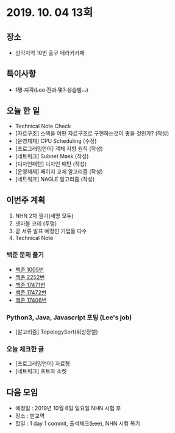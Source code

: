 # 2019. 10. 04 13회

## 장소
- 삼각지역 10번 출구 메라키카페

## 특이사항
- ~~1명 지각(Lee 전과 몇? 상습범...)~~

## 오늘 한 일
- Technical Note Check
- [자료구조] 스택을 어떤 자료구조로 구현하는것이 좋을 것인가? (작성)
- [운영체제] CPU Scheduling (수정)
- [프로그래밍언어] 객체 지향 원칙 (작성)
- [네트워크] Subnet Mask (작성)
- [디자인패턴] 디자인 패턴 (작성)
- [운영체제] 페이지 교체 알고리즘 (작성)
- [네트워크] NAGLE 알고리즘 (작성)

## 이번주 계획
1. NHN 2차 필기(세명 모두)
2. 넷마블 코테 (두명)
3. 곧 서류 발표 예정인 기업들 다수
4. Technical Note

### 백준 문제 풀기
- [백준 1005번](https://www.acmicpc.net/problem/1005)
- [백준 2252번](https://www.acmicpc.net/problem/2252)
- [백준 17471번](https://www.acmicpc.net/problem/17471)
- [백준 17472번](https://www.acmicpc.net/problem/17472)
- [백준 17406번](https://www.acmicpc.net/problem/17406)

### Python3, Java, Javascript 포팅 (Lee's job)
- [알고리즘] TopologySort(위상정렬)
 
### 오늘 체크한 글
- [프로그래밍언어] 자료형
- [네트워크] 포트와 소켓

## 다음 모임
- 예정일 : 2019년 10월 6일 일요일 NHN 시험 후
- 장소 : 판교역
- 할일 : 1 day 1 commit, 출석체크(~~Lee~~), NHN 시험 복기
